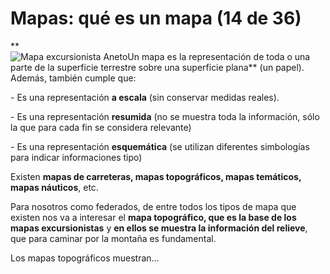# Mapas: qué es un mapa (14 de 36)

**  
![Mapa excursionista Aneto](./gps_files/Mapa_Aneto.jpg)Un mapa es la representación de toda o una parte de la superficie terrestre sobre una superficie plana** (un papel). Además, también cumple que:

\- Es una representación **a escala** (sin conservar medidas reales).

\- Es una representación **resumida** (no se muestra toda la información, sólo la que para cada fin se considera relevante)

\- Es una representación **esquemática** (se utilizan diferentes simbologías para indicar informaciones tipo)

Existen **mapas de carreteras, mapas topográficos, mapas temáticos, mapas náuticos**, etc.

Para nosotros como federados, de entre todos los tipos de mapa que existen nos va a interesar el **mapa topográfico, que es la base de los mapas excursionistas** y **en ellos se muestra la información del relieve**, que para caminar por la montaña es fundamental.

Los mapas topográficos muestran...